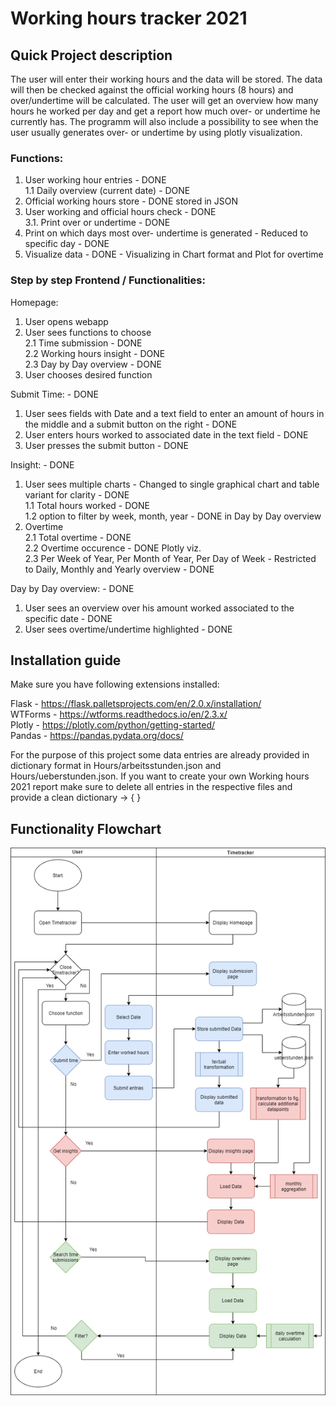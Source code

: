 <h1>Working hours tracker 2021</h1>

<h2>Quick Project description</h2>
The user will enter their working hours and the data will be stored. The data will then be checked against the official working hours (8 hours) and over/undertime will be calculated. The user will get an overview how many hours he worked per day and get a report how much over- or undertime he currently has.
The programm will also include a possibility to see when the user usually generates over- or undertime by using plotly visualization.

<h3>Functions: </h3> 

1. User working hour entries  - DONE  
    1.1 Daily overview (current date)   - DONE
2. Official working hours store  - DONE stored in JSON   
3. User working and official hours check  - DONE  
    3.1. Print over or undertime - DONE  
5. Print on which days most over- undertime is generated  - Reduced to specific day - DONE  
6. Visualize data - DONE - Visualizing in Chart format and Plot for overtime

<h3>Step by step Frontend / Functionalities:</h3>

Homepage:
1. User opens webapp
2. User sees functions to choose  
   2.1 Time submission - DONE  
   2.2 Working hours insight - DONE  
   2.3 Day by Day overview - DONE  
3. User chooses desired function   

Submit Time: - DONE  
1. User sees fields with Date and a text field to enter an amount of hours in the middle and a submit button on the right   - DONE  
2. User enters hours worked to associated date in the text field   - DONE  
3. User presses the submit button  - DONE  

Insight: - DONE  
1. User sees multiple charts  - Changed to single graphical chart and table variant for clarity - DONE     
    1.1 Total hours worked - DONE  
    1.2 option to filter by week, month, year - DONE in Day by Day overview
2. Overtime   
   2.1 Total overtime - DONE  
   2.2 Overtime occurence  - DONE Plotly viz.  
   2.3 Per Week of Year, Per Month of Year, Per Day of Week - Restricted to Daily, Monthly and Yearly overview - DONE


Day by Day overview: - DONE
1. User sees an overview over his amount worked associated to the specific date - DONE
2. User sees overtime/undertime highlighted - DONE

<h2> Installation guide  </h2>
Make sure you have following extensions installed:  

Flask  - https://flask.palletsprojects.com/en/2.0.x/installation/  
WTForms  - https://wtforms.readthedocs.io/en/2.3.x/  
Plotly  - https://plotly.com/python/getting-started/  
Pandas - https://pandas.pydata.org/docs/

For the purpose of this project some data entries are already provided in dictionary format in Hours/arbeitsstunden.json 
and Hours/ueberstunden.json. If you want to create your own Working hours 2021 report make sure to delete all entries in the respective files and provide a clean dictionary -> { }

<h2>Functionality Flowchart</h2>

![Flowchart](Hours/static/Images/Flowchart_Timetracker_Project.png)


